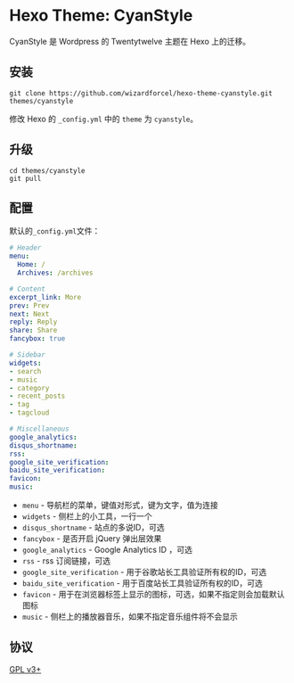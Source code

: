 # Hexo Theme: CyanStyle

CyanStyle 是 Wordpress 的 Twentytwelve 主题在 Hexo 上的迁移。

## 安装

```
git clone https://github.com/wizardforcel/hexo-theme-cyanstyle.git themes/cyanstyle
```

修改 Hexo 的 `_config.yml` 中的 `theme` 为 `cyanstyle`。

## 升级

```
cd themes/cyanstyle
git pull
```

## 配置

默认的`_config.yml`文件：

``` yaml
# Header
menu:
  Home: /
  Archives: /archives

# Content
excerpt_link: More
prev: Prev
next: Next
reply: Reply
share: Share
fancybox: true

# Sidebar
widgets:
- search
- music
- category
- recent_posts
- tag
- tagcloud

# Miscellaneous
google_analytics:
disqus_shortname:
rss:
google_site_verification:
baidu_site_verification:
favicon:
music:
```

+ `menu` - 导航栏的菜单，键值对形式，键为文字，值为连接
+ `widgets` - 侧栏上的小工具，一行一个
+ `disqus_shortname` - 站点的多说ID，可选
+ `fancybox` - 是否开启 jQuery 弹出层效果
+ `google_analytics` - Google Analytics ID ，可选
+ `rss` - rss 订阅链接，可选
+ `google_site_verification` - 用于谷歌站长工具验证所有权的ID，可选
+ `baidu_site_verification` - 用于百度站长工具验证所有权的ID，可选
+ `favicon` - 用于在浏览器标签上显示的图标，可选，如果不指定则会加载默认图标
+ `music` - 侧栏上的播放器音乐，如果不指定音乐组件将不会显示

## 协议

[GPL v3+](LICENSE)

